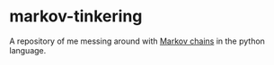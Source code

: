 # markov-tinkering
A repository of me messing around with [Markov chains](https://en.wikipedia.org/wiki/Markov_chain) in the python language.